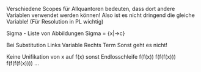 Verschiedene Scopes für Allquantoren bedeuten, dass dort andere Variablen verwendet werden können! Also ist es nicht dringend die gleiche Variable! (Für Resolution in PL wichtig)

Sigma - Liste von Abbildungen
Sigma = {x|->c}

Bei Substitution
Links Variable
Rechts Term
Sonst geht es nicht!

Keine Unifikation von x auf f(x) sonst Endlosschleife
f(f(x))
f(f(f(x)))
f(f(f(f(x))))
...

